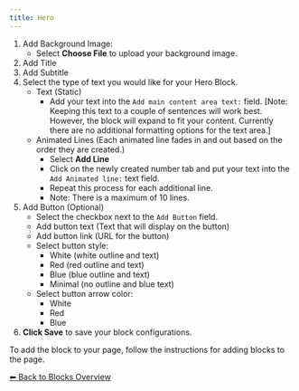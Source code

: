 ```yaml
---
title: Hero
---
```


1. Add Background Image:
   - Select **Choose File** to upload your background image.
2. Add Title
3. Add Subtitle
4. Select the type of text you would like for your Hero Block.
   - Text (Static)
     - Add your text into the `Add main content area text:` field. [Note: Keeping this text to a couple of sentences will work best. However, the block will expand to fit your content. Currently there are no additional formatting options for the text area.]
   - Animated Lines (Each animated line fades in and out based on the order they are created.)
     - Select **Add Line**
     - Click on the newly created number tab and put your text into the `Add Animated line:` text field.
     - Repeat this process for each additional line.
     - Note: There is a maximum of 10 lines.
5. Add Button (Optional)
   - Select the checkbox next to the `Add Button` field.
   - Add button text (Text that will display on the button)
   - Add button link (URL for the button)
   - Select button style:
     - White (white outline and text)
     - Red (red outline and text)
     - Blue (blue outline and text)
     - Minimal (no outline and blue text)
   - Select button arrow color:
     - White
     - Red
     - Blue
6. **Click Save** to save your block configurations.

To add the block to your page, follow the instructions for adding blocks to the page.

[⬅︎ Back to Blocks Overview](/styled-block-builder/blocks/general)
